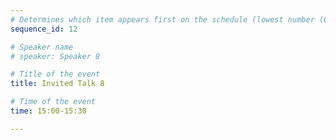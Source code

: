 ```yaml
---
# Determines which item appears first on the schedule (lowest number (0) appears first)
sequence_id: 12

# Speaker name
# speaker: Speaker 8

# Title of the event
title: Invited Talk 8

# Time of the event
time: 15:00-15:30

---
```

